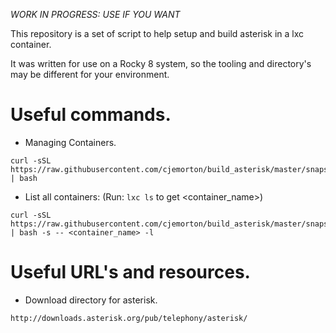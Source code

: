 *WORK IN PROGRESS: USE IF YOU WANT*

This repository is a set of script to help setup and build asterisk in a lxc container.

It was written for use on a Rocky 8 system, so the tooling and directory's may be different for your environment.


# Useful commands.

- Managing Containers.
```snapshot
curl -sSL https://raw.githubusercontent.com/cjemorton/build_asterisk/master/snapshot.sh | bash
```
- List all containers: (Run: ```lxc ls``` to get <container_name>)
```list
curl -sSL https://raw.githubusercontent.com/cjemorton/build_asterisk/master/snapshot.sh | bash -s -- <container_name> -l
```

# Useful URL's and resources.
- Download directory for asterisk.
```asterisk
http://downloads.asterisk.org/pub/telephony/asterisk/
```
